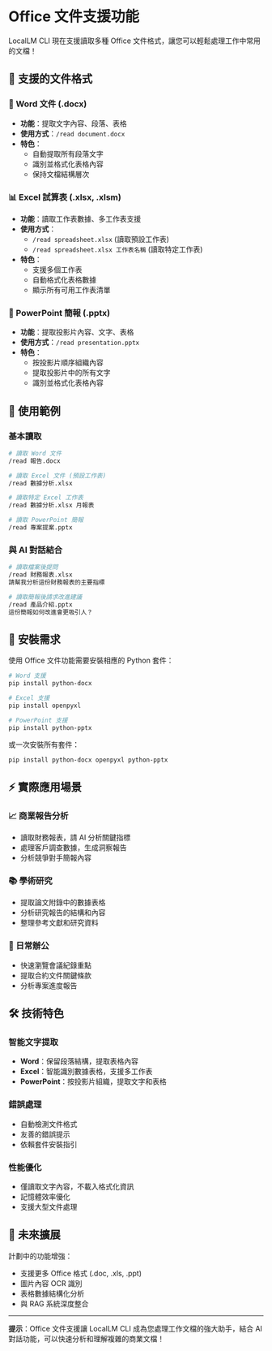 # Office 文件支援功能

LocalLM CLI 現在支援讀取多種 Office 文件格式，讓您可以輕鬆處理工作中常用的文檔！

## 🎯 支援的文件格式

### 📄 Word 文件 (.docx)
- **功能**：提取文字內容、段落、表格
- **使用方式**：`/read document.docx`
- **特色**：
  - 自動提取所有段落文字
  - 識別並格式化表格內容
  - 保持文檔結構層次

### 📊 Excel 試算表 (.xlsx, .xlsm)
- **功能**：讀取工作表數據、多工作表支援
- **使用方式**：
  - `/read spreadsheet.xlsx` (讀取預設工作表)
  - `/read spreadsheet.xlsx 工作表名稱` (讀取特定工作表)
- **特色**：
  - 支援多個工作表
  - 自動格式化表格數據
  - 顯示所有可用工作表清單

### 🎯 PowerPoint 簡報 (.pptx)
- **功能**：提取投影片內容、文字、表格
- **使用方式**：`/read presentation.pptx`
- **特色**：
  - 按投影片順序組織內容
  - 提取投影片中的所有文字
  - 識別並格式化表格內容

## 📝 使用範例

### 基本讀取
```bash
# 讀取 Word 文件
/read 報告.docx

# 讀取 Excel 文件 (預設工作表)
/read 數據分析.xlsx

# 讀取特定 Excel 工作表
/read 數據分析.xlsx 月報表

# 讀取 PowerPoint 簡報
/read 專案提案.pptx
```

### 與 AI 對話結合
```bash
# 讀取檔案後提問
/read 財務報表.xlsx
請幫我分析這份財務報表的主要指標

# 讀取簡報後請求改進建議
/read 產品介紹.pptx
這份簡報如何改進會更吸引人？
```

## 🔧 安裝需求

使用 Office 文件功能需要安裝相應的 Python 套件：

```bash
# Word 支援
pip install python-docx

# Excel 支援  
pip install openpyxl

# PowerPoint 支援
pip install python-pptx
```

或一次安裝所有套件：
```bash
pip install python-docx openpyxl python-pptx
```

## ⚡ 實際應用場景

### 📈 商業報告分析
- 讀取財務報表，請 AI 分析關鍵指標
- 處理客戶調查數據，生成洞察報告
- 分析競爭對手簡報內容

### 📚 學術研究
- 提取論文附錄中的數據表格
- 分析研究報告的結構和內容
- 整理參考文獻和研究資料

### 💼 日常辦公
- 快速瀏覽會議紀錄重點
- 提取合約文件關鍵條款
- 分析專案進度報告

## 🛠️ 技術特色

### 智能文字提取
- **Word**：保留段落結構，提取表格內容
- **Excel**：智能識別數據表格，支援多工作表
- **PowerPoint**：按投影片組織，提取文字和表格

### 錯誤處理
- 自動檢測文件格式
- 友善的錯誤提示
- 依賴套件安裝指引

### 性能優化
- 僅讀取文字內容，不載入格式化資訊
- 記憶體效率優化
- 支援大型文件處理

## 🔮 未來擴展

計劃中的功能增強：
- 支援更多 Office 格式 (.doc, .xls, .ppt)
- 圖片內容 OCR 識別
- 表格數據結構化分析
- 與 RAG 系統深度整合

---

**提示**：Office 文件支援讓 LocalLM CLI 成為您處理工作文檔的強大助手，結合 AI 對話功能，可以快速分析和理解複雜的商業文檔！